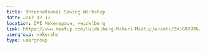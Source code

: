 ```yaml
---
title: International Sewing Workshop
date: 2017-12-12
location: DAI Makerspace, Heidelberg
link: https://www.meetup.com/Heidelberg-Makers-Meetup/events/245698936/
usergroup: makershd
type: usergroup
---
```

